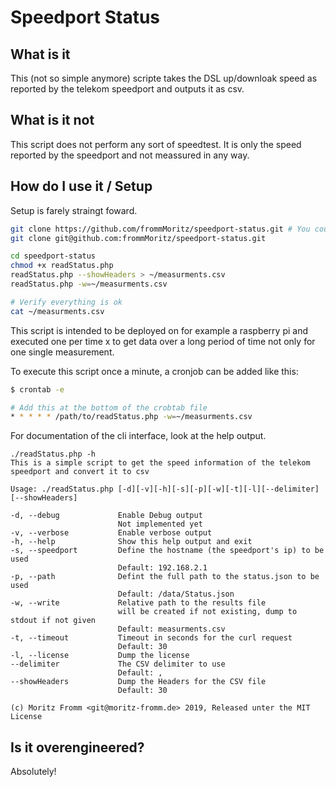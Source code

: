 # Speedport Status


## What is it

This (not so simple anymore) scripte takes the DSL up/downloak speed as reported by the telekom speedport and outputs it as csv.

## What is it not

This script does not perform any sort of speedtest. It is only the speed reported by the speedport and not meassured in any way.

## How do I use it / Setup

Setup is farely straingt foward.

```bash
git clone https://github.com/frommMoritz/speedport-status.git # You could aso use ssh
git clone git@github.com:frommMoritz/speedport-status.git

cd speedport-status
chmod +x readStatus.php
readStatus.php --showHeaders > ~/measurments.csv
readStatus.php -w=~/measurments.csv

# Verify everything is ok
cat ~/measurments.csv
```

This script is intended to be deployed on for example a raspberry pi and executed one per time x to get data over a long period of time not only for one single measurement.

To execute this script once a minute, a cronjob can be added like this:

```bash
$ crontab -e

# Add this at the bottom of the crobtab file
* * * * * /path/to/readStatus.php -w=~/measurments.csv
```

For documentation of the cli interface, look at the help output.

```
./readStatus.php -h
This is a simple script to get the speed information of the telekom speedport and convert it to csv

Usage: ./readStatus.php [-d][-v][-h][-s][-p][-w][-t][-l][--delimiter][--showHeaders]

-d, --debug             Enable Debug output
                        Not implemented yet
-v, --verbose           Enable verbose output
-h, --help              Show this help output and exit
-s, --speedport         Define the hostname (the speedport's ip) to be used
                        Default: 192.168.2.1
-p, --path              Defint the full path to the status.json to be used
                        Default: /data/Status.json
-w, --write             Relative path to the results file
                        will be created if not existing, dump to stdout if not given
                        Default: measurments.csv
-t, --timeout           Timeout in seconds for the curl request
                        Default: 30
-l, --license           Dump the license
--delimiter             The CSV delimiter to use
                        Default: ,
--showHeaders           Dump the Headers for the CSV file
                        Default: 30

(c) Moritz Fromm <git@moritz-fromm.de> 2019, Released unter the MIT License
```

## Is it overengineered?

Absolutely!
